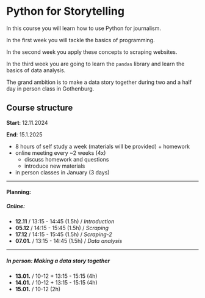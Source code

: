 # Python for Storytelling

In this course you will learn how to use Python for journalism.

In the first week you will tackle the basics of programming.

In the second week you apply these concepts to scraping websites.

In the third week you are going to learn the `pandas` library and learn the basics of data analysis.

The grand ambition is to make a data story together during two and a half day in person class in Gothenburg.

## Course structure
**Start**: 12.11.2024

**End**: 15.1.2025

- 8 hours of self study a week (materials will be provided) + homework
- online meeting every ~2 weeks (4x)
	- discuss homework and questions
	- introduce new materials
- in person classes in January (3 days)
---
#### Planning:
##### Online:
- **12.11** / 13:15 - 14:45 (1.5h) / *Introduction*
- **05.12** / 14:15 - 15:45 (1.5h) / *Scraping*
- **17.12** / 14:15 - 15:45 (1.5h) / *Scraping-2*
- **07.01.** / 13:15 - 14:45 (1.5h) / *Data analysis* 
----
##### In person: Making a data story together
- **13.01.** / 10-12 + 13:15 - 15:15 (4h)
- **14.01.** / 10-12 + 13:15 - 15:15 (4h)
- **15.01.** / 10-12 (2h)
